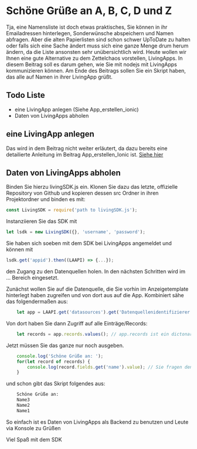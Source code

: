 # Schöne Grüße an A, B, C, D und Z
Tja, eine Namensliste ist doch etwas praktisches, Sie können 
in ihr Emailadressen hinterlegen, Sonderwünsche abspeichern
und Namen abfragen. Aber die alten Papierlisten sind schon
schwer UpToDate zu halten oder falls sich eine Sache ändert
muss sich eine ganze Menge drum herum ändern, da die Liste 
ansonsten sehr unübersichtlich wird.
Heute wollen wir Ihnen eine gute Alternative zu dem Zettelchaos
vorstellen, LivingApps.
In diesem Beitrag soll es darum gehen, wie Sie mit nodejs mit
LivingApps kommunizieren können.
Am Ende des Beitrags sollen Sie ein Skript haben, das alle
auf Namen in ihrer LivingApp grüßt.

## Todo Liste
- eine LivingApp anlegen (Siehe App_erstellen_ionic)
- Daten von LivingApps abholen

## eine LivingApp anlegen
Das wird in dem Beitrag nicht weiter erläutert, 
da dazu bereits eine detailierte Anleitung im 
Beitrag App_erstellen_Ionic ist.
[Siehe hier](https://github.com/milleniumfrog/LivingApps.Javascript.LivingAPI/tree/updatedoc/docs/demos/App_erstellen_Ionic)

## Daten von LivingApps abholen
Binden Sie hierzu livingSDK.js ein. Klonen Sie dazu das letzte,
offizielle Repository von Github und kopieren dessen src Ordner in ihren 
Projektordner und binden es mit: 
```Javascript
const LivingSDK = require('path to livingSDK.js');
```

Instanziieren Sie das SDK mit 
```Javascript
let lsdk = new LivingSDK({}, 'username', 'password');
```

Sie haben sich soeben mit dem SDK bei LivingApps angemeldet und können
mit 
```Javascript
lsdk.get('appid').then((LAAPI) => {...});
```

den Zugang zu den Datenquellen holen. In den nächsten Schritten 
wird im ... Bereich eingesetzt.

Zunächst wollen Sie auf die Datenquelle, die Sie vorhin im Anzeigetemplate
hinterlegt haben zugreifen und von dort aus auf die App.
Kombiniert sähe das folgendermaßen aus:
```Javascript
	let app = LAAPI.get('datasources').get('Datenquellenidentifizierer').app;
```

Von dort haben Sie dann Zugriff auf alle Einträge/Records:
```Javascript
	let records = app.records.values(); // app.records ist ein dictonary, in JS eine Map
```

Jetzt müssen Sie das ganze nur noch ausgeben.
```Javascript
	console.log('Schöne Grüße an: ');
	for(let record of records) {
		console.log(record.fields.get('name').value); // Sie fragen den Wert von Name von der Liste ab
	}
```

und schon gibt das Skript folgendes aus:
```bash
	Schöne Grüße an:
	Name3
	Name2
	Name1
```

So einfach ist es Daten von LivingApps als Backend zu 
benutzen und Leute via Konsole zu Grüßen

Viel Spaß mit dem SDK